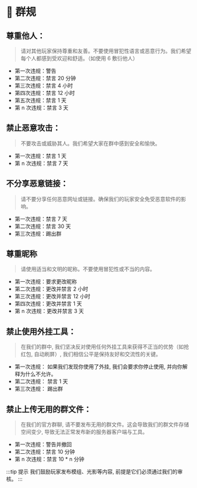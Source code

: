 # 📡 群规

## 尊重他人：

> 请对其他玩家保持尊重和友善。不要使用冒犯性语言或恶意行为。我们希望每个人都感到受欢迎和舒适。（如使用 6 敷衍他人）

* 第一次违规：警告
* 第二次违规：禁言 20 分钟
* 第三次违规：禁言 4 小时
* 第四次违规：禁言 12 小时
* 第五次违规：禁言 1 天
* 第 n 次违规：禁言 3 天

## 禁止恶意攻击：

> 不要攻击或威胁其人。我们希望大家在群中感到安全和愉快。

* 第一次违规：禁言 1 天
* 第 n 次违规：禁言 7 天

## 不分享恶意链接：

> 请不要分享任何恶意网址或链接。确保我们的玩家安全免受恶意软件的影响。

* 第一次违规：禁言 7 天
* 第二次违规：禁言 30 天
* 第三次违规：踢出群

## 尊重昵称

> 请使用适当和文明的昵称。不要使用冒犯性或不当的内容。

* 第一次违规：要求更改昵称
* 第二次违规：更改并禁言 2 小时
* 第三次违规：更改并禁言 12 小时
* 第四次违规：更改并禁言 1 天
* 第 n 次违规：更改并禁言 3 天

## 禁止使用外挂工具：

> 在我们的群中, 我们坚决反对使用任何外挂工具来获得不正当的优势（如抢红包, 自动刷屏）, 我们相信公平是保持友好和交流性的关键。

* 第一次违规： 如果我们发现你使用了外挂, 我们会要求你停止使用, 并向你解释为什么不允许。
* 第二次违规： 禁言 1 天
* 第三次违规： 踢出群

## 禁止上传无用的群文件：

> 在我们的官方群聊, 请不要发布无用的群文件。这会导致我们的群文件存储空间变少, 导致无法正常发布新的服务器客户端与工具。

* 第一次违规：警告并撤回
* 第二次违规：禁言 10 分钟
* 第 n 次违规：禁言 10 \* n 分钟

:::tip 提示
我们鼓励玩家发布模组、光影等内容, 前提是它们必须通过我们的审核。
:::